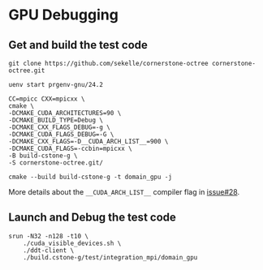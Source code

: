 # GPU Debugging

## Get and build the test code

```
git clone https://github.com/sekelle/cornerstone-octree cornerstone-octree.git

uenv start prgenv-gnu/24.2

CC=mpicc CXX=mpicxx \
cmake \
-DCMAKE_CUDA_ARCHITECTURES=90 \
-DCMAKE_BUILD_TYPE=Debug \
-DCMAKE_CXX_FLAGS_DEBUG=-g \
-DCMAKE_CUDA_FLAGS_DEBUG=-G \
-DCMAKE_CXX_FLAGS=-D__CUDA_ARCH_LIST__=900 \
-DCMAKE_CUDA_FLAGS=-ccbin=mpicxx \
-B build-cstone-g \
-S cornerstone-octree.git/

cmake --build build-cstone-g -t domain_gpu -j
```

More details about the `__CUDA_ARCH_LIST__` compiler flag in [issue#28](https://github.com/sekelle/cornerstone-octree/issues/28).

## Launch and Debug the test code

```
srun -N32 -n128 -t10 \
    ./cuda_visible_devices.sh \
    ./ddt-client \
    ./build.cstone-g/test/integration_mpi/domain_gpu
```
